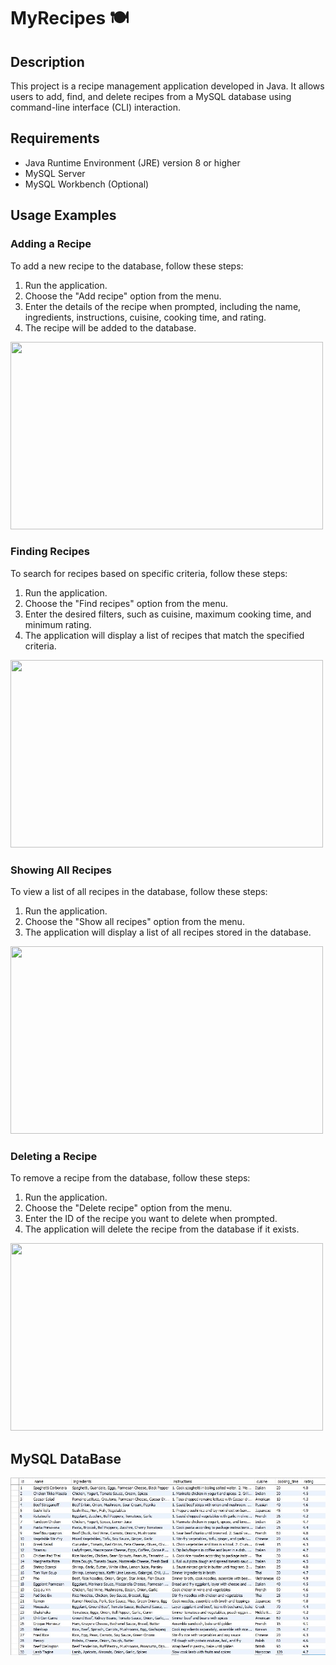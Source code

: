# MyRecipes :plate_with_cutlery:	
## Description
This project is a recipe management application developed in Java. It allows users to add, find, and delete recipes from a MySQL database using command-line interface (CLI) interaction.

## Requirements
* Java Runtime Environment (JRE) version 8 or higher
* MySQL Server
* MySQL Workbench (Optional)


## Usage Examples
### Adding a Recipe
To add a new recipe to the database, follow these steps:
1. Run the application.
2. Choose the "Add recipe" option from the menu.
3. Enter the details of the recipe when prompted, including the name, ingredients, instructions, cuisine, cooking time, and rating.
4. The recipe will be added to the database.
<img src="https://github.com/Yovel1116/MyRecipes/assets/136003124/85f2cf5d-fa51-46c5-bde8-2bd077223f27" width="500" height="300">



### Finding Recipes
To search for recipes based on specific criteria, follow these steps:
1. Run the application.
2. Choose the "Find recipes" option from the menu.
3. Enter the desired filters, such as cuisine, maximum cooking time, and minimum rating.
4. The application will display a list of recipes that match the specified criteria.
<img src="https://github.com/Yovel1116/MyRecipes/assets/136003124/504ca05c-c1d0-4492-a716-be5ed0059267" width="500" height="300">

### Showing All Recipes
To view a list of all recipes in the database, follow these steps:
1. Run the application.
2. Choose the "Show all recipes" option from the menu.
3. The application will display a list of all recipes stored in the database.
<img src="https://github.com/Yovel1116/MyRecipes/assets/136003124/3ffd7087-f88a-422a-900b-0c90c3dc9e6e" width="500" height="300">

### Deleting a Recipe
To remove a recipe from the database, follow these steps:
1. Run the application.
2. Choose the "Delete recipe" option from the menu.
3. Enter the ID of the recipe you want to delete when prompted.
4. The application will delete the recipe from the database if it exists.
<img src="https://github.com/Yovel1116/MyRecipes/assets/136003124/6d22b636-c6be-4e16-8f24-043b50df97a4" width="500" height="300">

## MySQL DataBase 
![w](MySQLdb.JPG)

